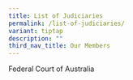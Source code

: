 ```yaml
---
title: List of Judiciaries
permalink: /list-of-judiciaries/
variant: tiptap
description: ""
third_nav_title: Our Members
---
```

<p>Federal Court of Australia</p>